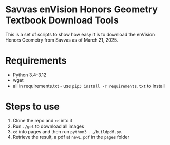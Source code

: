 # Savvas enVision Honors Geometry Textbook Download Tools
This is a set of scripts to show how easy it is to download the enVision Honors Geometry from Savvas as of March 21, 2025.

# Requirements
- Python 3.4-3.12
- wget
- all in requirements.txt - use `pip3 install -r requirements.txt` to install

# Steps to use
1. Clone the repo and `cd` into it
2. Run `./get` to download all images
3. `cd` into pages and then run `python3 ../buildpdf.py`.
4. Retrieve the result, a pdf at `new1.pdf` in the `pages` folder
